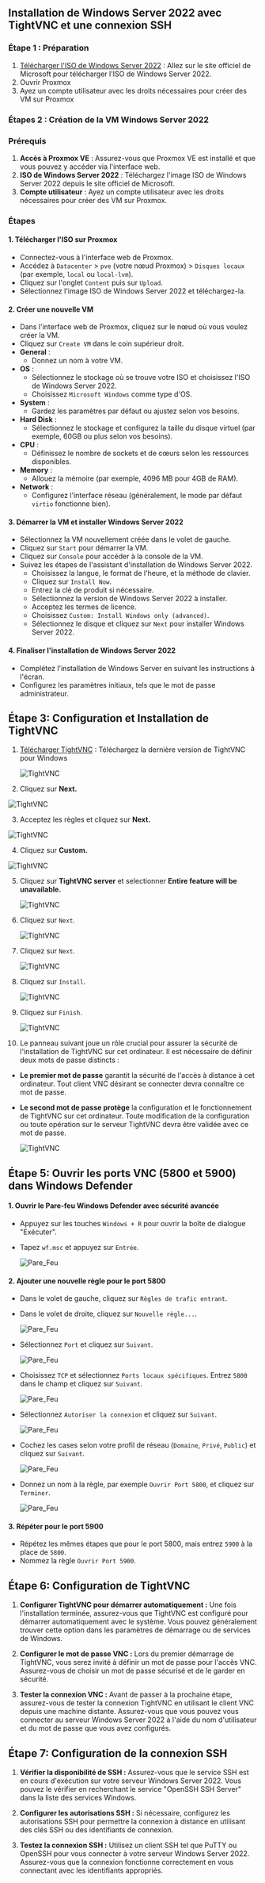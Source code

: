 ## Installation de Windows Server 2022 avec TightVNC et une connexion SSH


### Étape 1 : Préparation

1. [Télécharger l'ISO de Windows Server 2022](https://www.microsoft.com/en-us/evalcenter/evaluate-windows-server-2022) : Allez sur le site officiel de Microsoft pour télécharger l'ISO de Windows Server 2022.
2. Ouvrir Proxmox
3. Ayez un compte utilisateur avec les droits nécessaires pour créer des VM sur Proxmox

### Étapes 2 : Création de la VM Windows Server 2022

### Prérequis

1. **Accès à Proxmox VE** : Assurez-vous que Proxmox VE est installé et que vous pouvez y accéder via l'interface web.
2. **ISO de Windows Server 2022** : Téléchargez l'image ISO de Windows Server 2022 depuis le site officiel de Microsoft.
3. **Compte utilisateur** : Ayez un compte utilisateur avec les droits nécessaires pour créer des VM sur Proxmox.

### Étapes

#### 1. Télécharger l'ISO sur Proxmox

- Connectez-vous à l'interface web de Proxmox.
- Accédez à `Datacenter` > `pve` (votre nœud Proxmox) > `Disques locaux` (par exemple, `local` ou `local-lvm`).
- Cliquez sur l'onglet `Content` puis sur `Upload`.
- Sélectionnez l'image ISO de Windows Server 2022 et téléchargez-la.

#### 2. Créer une nouvelle VM

- Dans l'interface web de Proxmox, cliquez sur le nœud où vous voulez créer la VM.
- Cliquez sur `Create VM` dans le coin supérieur droit.
- **General** :
  - Donnez un nom à votre VM.
- **OS** :
  - Sélectionnez le stockage où se trouve votre ISO et choisissez l'ISO de Windows Server 2022.
  - Choisissez `Microsoft Windows` comme type d'OS.
- **System** :
  - Gardez les paramètres par défaut ou ajustez selon vos besoins.
- **Hard Disk** :
  - Sélectionnez le stockage et configurez la taille du disque virtuel (par exemple, 60GB ou plus selon vos besoins).
- **CPU** :
  - Définissez le nombre de sockets et de cœurs selon les ressources disponibles.
- **Memory** :
  - Allouez la mémoire (par exemple, 4096 MB pour 4GB de RAM).
- **Network** :
  - Configurez l'interface réseau (généralement, le mode par défaut `virtio` fonctionne bien).

#### 3. Démarrer la VM et installer Windows Server 2022

- Sélectionnez la VM nouvellement créée dans le volet de gauche.
- Cliquez sur `Start` pour démarrer la VM.
- Cliquez sur `Console` pour accéder à la console de la VM.
- Suivez les étapes de l'assistant d'installation de Windows Server 2022.
  - Choisissez la langue, le format de l'heure, et la méthode de clavier.
  - Cliquez sur `Install Now`.
  - Entrez la clé de produit si nécessaire.
  - Sélectionnez la version de Windows Server 2022 à installer.
  - Acceptez les termes de licence.
  - Choisissez `Custom: Install Windows only (advanced)`.
  - Sélectionnez le disque et cliquez sur `Next` pour installer Windows Server 2022.

#### 4. Finaliser l'installation de Windows Server 2022

- Complétez l'installation de Windows Server en suivant les instructions à l'écran.
- Configurez les paramètres initiaux, tels que le mot de passe administrateur.

## Étape 3: Configuration et Installation de TightVNC

1. [Télécharger TightVNC](https://www.tightvnc.com/download.php) : Téléchargez la dernière version de TightVNC pour Windows 
   
   ![TightVNC](images/Installation_TightVNC_1.png)

2. Cliquez sur **Next.**

  ![TightVNC](images/Installation_TightVNC_2.png)

3. Acceptez les règles et cliquez sur **Next.**

  ![TightVNC](images/Installation_TightVNC_3.png)

4. Cliquez sur **Custom.**

  ![TightVNC](images/Installation_TightVNC_4.png)

5. Cliquez sur **TightVNC server** et selectionner **Entire feature will be unavailable.**

   ![TightVNC](images/Installation_TightVNC_5.png)

6. Cliquez sur `Next`.

   ![TightVNC](images/Installation_TightVNC_6.png)

7. Cliquez sur `Next`.

   ![TightVNC](images/Installation_TightVNC_7.png)

8. Cliquez sur `Install`.

   ![TightVNC](images/Installation_TightVNC_8.png)

9. Cliquez sur `Finish`.

   ![TightVNC](images/Installation_TightVNC_9.png)

10. Le panneau suivant joue un rôle crucial pour assurer la sécurité de l'installation de TightVNC sur cet ordinateur. Il est nécessaire de définir deux mots de passe distincts :

- **Le premier mot de passe** garantit la sécurité de l'accès à distance à cet ordinateur. Tout client VNC désirant se connecter devra connaître ce mot de passe.

- **Le second mot de passe protège** la configuration et le fonctionnement de TightVNC sur cet ordinateur. Toute modification de la configuration ou toute opération sur le serveur TightVNC devra être validée avec ce mot de passe.

   ![TightVNC](images/Installation_TightVNC_10.png)


## Étape 5: Ouvrir les ports VNC (5800 et 5900) dans Windows Defender


  #### 1. Ouvrir le Pare-feu Windows Defender avec sécurité avancée

  - Appuyez sur les touches `Windows + R` pour ouvrir la boîte de dialogue "Exécuter".
  - Tapez `wf.msc` et appuyez sur `Entrée`.
  
     ![Pare_Feu](Pare_feu1.png)
 
  #### 2. Ajouter une nouvelle règle pour le port 5800

  - Dans le volet de gauche, cliquez sur `Règles de trafic entrant`.

  - Dans le volet de droite, cliquez sur `Nouvelle règle...`.

     ![Pare_Feu](Pare_feu2.png)
 
  - Sélectionnez `Port` et cliquez sur `Suivant`.

      ![Pare_Feu](Pare_feu3.png)

  - Choisissez `TCP` et sélectionnez `Ports locaux spécifiques`. Entrez `5800` dans le champ et cliquez sur `Suivant`.

      ![Pare_Feu](Pare_feu4.png)
    
  - Sélectionnez `Autoriser la connexion` et cliquez sur `Suivant`.

      ![Pare_Feu](Pare_feu5.png)
    
  - Cochez les cases selon votre profil de réseau (`Domaine`, `Privé`, `Public`) et cliquez sur `Suivant`.

     ![Pare_Feu](Pare_feu6.png)
 
  - Donnez un nom à la règle, par exemple `Ouvrir Port 5800`, et cliquez sur `Terminer`.
    
     ![Pare_Feu](Pare_feu7.png)

  #### 3. Répéter pour le port 5900

  - Répétez les mêmes étapes que pour le port 5800, mais entrez `5900` à la place de `5800`.
  - Nommez la règle `Ouvrir Port 5900`.

   
## Étape 6: Configuration de TightVNC 

1. **Configurer TightVNC pour démarrer automatiquement :** Une fois l'installation terminée, assurez-vous que TightVNC est configuré pour démarrer automatiquement avec le système. Vous pouvez généralement trouver cette option dans les paramètres de démarrage ou de services de Windows.

2. **Configurer le mot de passe VNC :** Lors du premier démarrage de TightVNC, vous serez invité à définir un mot de passe pour l'accès VNC. Assurez-vous de choisir un mot de passe sécurisé et de le garder en sécurité.

3. **Tester la connexion VNC :** Avant de passer à la prochaine étape, assurez-vous de tester la connexion TightVNC en utilisant le client VNC depuis une machine distante. Assurez-vous que vous pouvez vous connecter au serveur Windows Server 2022 à l'aide du nom d'utilisateur et du mot de passe que vous avez configurés.

## Étape 7: Configuration de la connexion SSH

1. **Vérifier la disponibilité de SSH :** Assurez-vous que le service SSH est en cours d'exécution sur votre serveur Windows Server 2022. Vous pouvez le vérifier en recherchant le service "OpenSSH SSH Server" dans la liste des services Windows.

2. **Configurer les autorisations SSH :** Si nécessaire, configurez les autorisations SSH pour permettre la connexion à distance en utilisant des clés SSH ou des identifiants de connexion.

3. **Testez la connexion SSH :** Utilisez un client SSH tel que PuTTY ou OpenSSH pour vous connecter à votre serveur Windows Server 2022. Assurez-vous que la connexion fonctionne correctement en vous connectant avec les identifiants appropriés.





  


